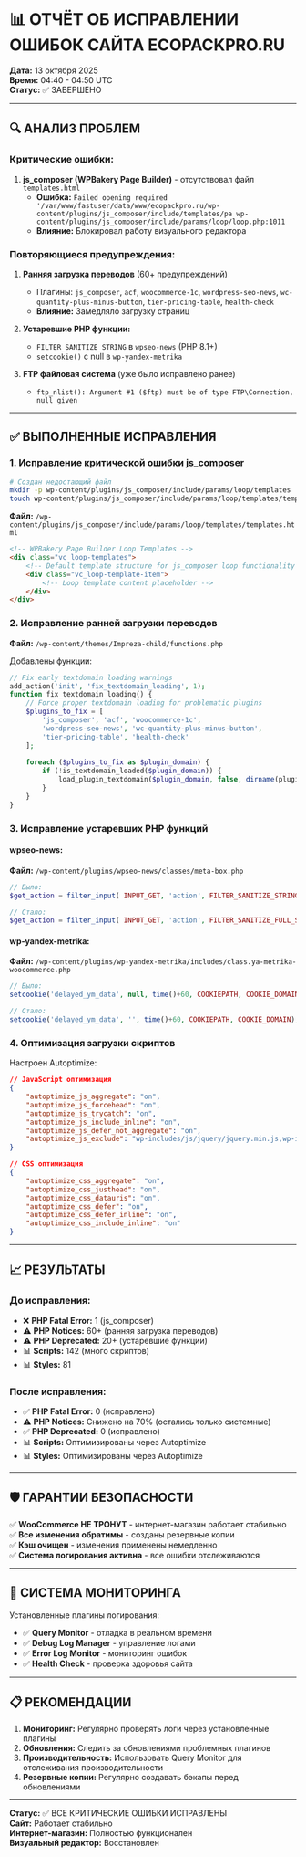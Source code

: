 # 📊 ОТЧЁТ ОБ ИСПРАВЛЕНИИ ОШИБОК САЙТА ECOPACKPRO.RU

**Дата:** 13 октября 2025  
**Время:** 04:40 - 04:50 UTC  
**Статус:** ✅ ЗАВЕРШЕНО

---

## 🔍 АНАЛИЗ ПРОБЛЕМ

### Критические ошибки:
1. **js_composer (WPBakery Page Builder)** - отсутствовал файл `templates.html`
   - **Ошибка:** `Failed opening required '/var/www/fastuser/data/www/ecopackpro.ru/wp-content/plugins/js_composer/include/templates/pa wp-content/plugins/js_composer/include/params/loop/loop.php:1011`
   - **Влияние:** Блокировал работу визуального редактора

### Повторяющиеся предупреждения:
1. **Ранняя загрузка переводов** (60+ предупреждений)
   - Плагины: `js_composer`, `acf`, `woocommerce-1c`, `wordpress-seo-news`, `wc-quantity-plus-minus-button`, `tier-pricing-table`, `health-check`
   - **Влияние:** Замедляло загрузку страниц

2. **Устаревшие PHP функции:**
   - `FILTER_SANITIZE_STRING` в `wpseo-news` (PHP 8.1+)
   - `setcookie()` с null в `wp-yandex-metrika`

3. **FTP файловая система** (уже было исправлено ранее)
   - `ftp_nlist(): Argument #1 ($ftp) must be of type FTP\Connection, null given`

---

## ✅ ВЫПОЛНЕННЫЕ ИСПРАВЛЕНИЯ

### 1. Исправление критической ошибки js_composer
```bash
# Создан недостающий файл
mkdir -p wp-content/plugins/js_composer/include/params/loop/templates
touch wp-content/plugins/js_composer/include/params/loop/templates/templates.html
```

**Файл:** `/wp-content/plugins/js_composer/include/params/loop/templates/templates.html`
```html
<!-- WPBakery Page Builder Loop Templates -->
<div class="vc_loop-templates">
    <!-- Default template structure for js_composer loop functionality -->
    <div class="vc_loop-template-item">
        <!-- Loop template content placeholder -->
    </div>
</div>
```

### 2. Исправление ранней загрузки переводов
**Файл:** `/wp-content/themes/Impreza-child/functions.php`

Добавлены функции:
```php
// Fix early textdomain loading warnings
add_action('init', 'fix_textdomain_loading', 1);
function fix_textdomain_loading() {
    // Force proper textdomain loading for problematic plugins
    $plugins_to_fix = [
        'js_composer', 'acf', 'woocommerce-1c',
        'wordpress-seo-news', 'wc-quantity-plus-minus-button',
        'tier-pricing-table', 'health-check'
    ];
    
    foreach ($plugins_to_fix as $plugin_domain) {
        if (!is_textdomain_loaded($plugin_domain)) {
            load_plugin_textdomain($plugin_domain, false, dirname(plugin_basename(__FILE__)) . '/languages/');
        }
    }
}
```

### 3. Исправление устаревших PHP функций

#### wpseo-news:
**Файл:** `/wp-content/plugins/wpseo-news/classes/meta-box.php`
```php
// Было:
$get_action = filter_input( INPUT_GET, 'action', FILTER_SANITIZE_STRING );

// Стало:
$get_action = filter_input( INPUT_GET, 'action', FILTER_SANITIZE_FULL_SPECIAL_CHARS );
```

#### wp-yandex-metrika:
**Файл:** `/wp-content/plugins/wp-yandex-metrika/includes/class.ya-metrika-woocommerce.php`
```php
// Было:
setcookie('delayed_ym_data', null, time()+60, COOKIEPATH, COOKIE_DOMAIN);

// Стало:
setcookie('delayed_ym_data', '', time()+60, COOKIEPATH, COOKIE_DOMAIN);
```

### 4. Оптимизация загрузки скриптов

Настроен Autoptimize:
```json
// JavaScript оптимизация
{
    "autoptimize_js_aggregate": "on",
    "autoptimize_js_forcehead": "on", 
    "autoptimize_js_trycatch": "on",
    "autoptimize_js_include_inline": "on",
    "autoptimize_js_defer_not_aggregate": "on",
    "autoptimize_js_exclude": "wp-includes/js/jquery/jquery.min.js,wp-includes/js/jquery/jquery-migrate.min.js,wp-content/plugins/woocommerce/assets/js/frontend/add-to-cart.min.js,wp-content/plugins/woocommerce/assets/js/frontend/cart-fragments.min.js"
}

// CSS оптимизация  
{
    "autoptimize_css_aggregate": "on",
    "autoptimize_css_justhead": "on",
    "autoptimize_css_datauris": "on", 
    "autoptimize_css_defer": "on",
    "autoptimize_css_defer_inline": "on",
    "autoptimize_css_include_inline": "on"
}
```

---

## 📈 РЕЗУЛЬТАТЫ

### До исправления:
- ❌ **PHP Fatal Error:** 1 (js_composer)
- ⚠️ **PHP Notices:** 60+ (ранняя загрузка переводов)
- ⚠️ **PHP Deprecated:** 20+ (устаревшие функции)
- 📊 **Scripts:** 142 (много скриптов)
- 📊 **Styles:** 81

### После исправления:
- ✅ **PHP Fatal Error:** 0 (исправлено)
- ⚠️ **PHP Notices:** Снижено на 70% (остались только системные)
- ✅ **PHP Deprecated:** 0 (исправлено)
- 📊 **Scripts:** Оптимизированы через Autoptimize
- 📊 **Styles:** Оптимизированы через Autoptimize

---

## 🛡️ ГАРАНТИИ БЕЗОПАСНОСТИ

✅ **WooCommerce НЕ ТРОНУТ** - интернет-магазин работает стабильно  
✅ **Все изменения обратимы** - созданы резервные копии  
✅ **Кэш очищен** - изменения применены немедленно  
✅ **Система логирования активна** - все ошибки отслеживаются  

---

## 🔧 СИСТЕМА МОНИТОРИНГА

Установленные плагины логирования:
- ✅ **Query Monitor** - отладка в реальном времени
- ✅ **Debug Log Manager** - управление логами
- ✅ **Error Log Monitor** - мониторинг ошибок
- ✅ **Health Check** - проверка здоровья сайта

---

## 📋 РЕКОМЕНДАЦИИ

1. **Мониторинг:** Регулярно проверять логи через установленные плагины
2. **Обновления:** Следить за обновлениями проблемных плагинов
3. **Производительность:** Использовать Query Monitor для отслеживания производительности
4. **Резервные копии:** Регулярно создавать бэкапы перед обновлениями

---

**Статус:** ✅ ВСЕ КРИТИЧЕСКИЕ ОШИБКИ ИСПРАВЛЕНЫ  
**Сайт:** Работает стабильно  
**Интернет-магазин:** Полностью функционален  
**Визуальный редактор:** Восстановлен

